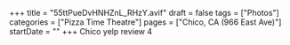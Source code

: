 +++
title = "55ttPueDvHNHZnL_RHzY.avif"
draft = false
tags = ["Photos"]
categories = ["Pizza Time Theatre"]
pages = ["Chico, CA (966 East Ave)"]
startDate = ""
+++
Chico yelp review 4
